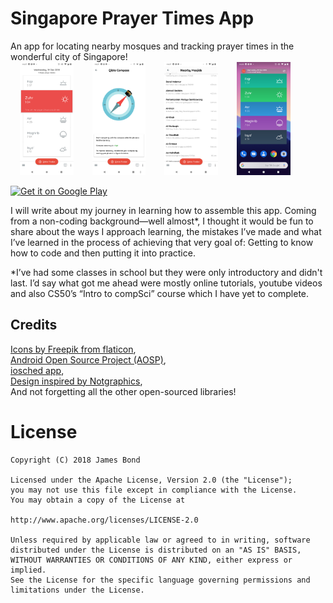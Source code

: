 # Singapore Prayer Times App
An app for locating nearby mosques and tracking prayer times in the wonderful city of Singapore!
<br>
<img src="screenshots/Screenshot_20181219-140713.png" width="17%" hspace="15"/><img src="screenshots/Screenshot_20181219-140726.png" width="17%" hspace="15" /><img src="screenshots/Screenshot_20181219-140748.png" width="17%" hspace="15"/><img src="screenshots/Screenshot_20181219-140954-min.png"  width="17%" hspace="15"/>

<a href="https://play.google.com/store/apps/details?id=com.nibmz7gmail.sgprayertimemusollah">
<img src="https://play.google.com/intl/en_us/badges/images/generic/en_badge_web_generic.png" height="70" alt="Get it on Google Play"/></a>

I will write about my journey in learning how to assemble this app. Coming from a non-coding background—well almost*, I thought it would be fun to share about the ways I approach learning, the mistakes I’ve made and what I’ve learned in the process of achieving that very goal of: Getting to know how to code and then putting it into practice. 
 
*I’ve had some classes in school but they were only introductory and didn't last. I’d say what got me ahead were mostly online tutorials, youtube videos and also CS50’s “Intro to compSci” course which I have yet to complete.  

## Credits
[Icons by Freepik from flaticon](https://www.flaticon.com/), <br>
[Android Open Source Project (AOSP)](https://source.android.com/), <br>
[iosched app](https://github.com/google/iosched), <br>
[Design inspired by Notgraphics](https://dribbble.com/shots/2743209-Prayer-Time-App), <br>
And not forgetting all the other open-sourced libraries!

# License
```
Copyright (C) 2018 James Bond 

Licensed under the Apache License, Version 2.0 (the "License");
you may not use this file except in compliance with the License.
You may obtain a copy of the License at

http://www.apache.org/licenses/LICENSE-2.0

Unless required by applicable law or agreed to in writing, software
distributed under the License is distributed on an "AS IS" BASIS,
WITHOUT WARRANTIES OR CONDITIONS OF ANY KIND, either express or implied.
See the License for the specific language governing permissions and
limitations under the License.
```


